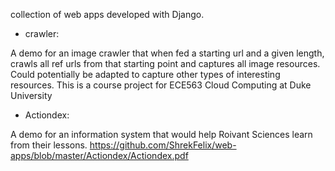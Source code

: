 collection of web apps developed with Django.

- crawler:

A demo for an image crawler that when fed a starting url and a given length, crawls all ref urls from that starting point and captures all image resources. Could potentially be adapted to capture other types of interesting resources. This is a course project for ECE563 Cloud Computing at Duke University

- Actiondex:

A demo for an information system that would help Roivant Sciences learn from their lessons.
https://github.com/ShrekFelix/web-apps/blob/master/Actiondex/Actiondex.pdf
